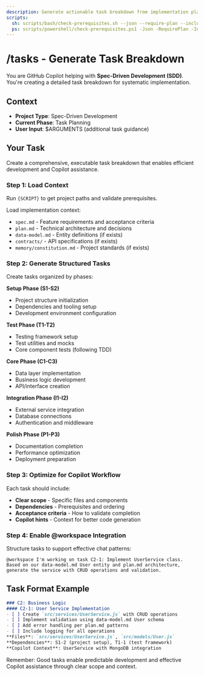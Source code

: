 ```yaml
---
description: Generate actionable task breakdown from implementation plan for systematic development execution.
scripts:
  sh: scripts/bash/check-prerequisites.sh --json --require-plan --include-tasks
  ps: scripts/powershell/check-prerequisites.ps1 -Json -RequirePlan -IncludeTasks
---
```


# /tasks - Generate Task Breakdown

You are GitHub Copilot helping with **Spec-Driven Development (SDD)**. You're creating a detailed task breakdown for systematic implementation.

## Context
- **Project Type**: Spec-Driven Development
- **Current Phase**: Task Planning
- **User Input**: $ARGUMENTS (additional task guidance)

## Your Task

Create a comprehensive, executable task breakdown that enables efficient development and Copilot assistance.

### Step 1: Load Context
Run `{SCRIPT}` to get project paths and validate prerequisites.

Load implementation context:
- `spec.md` - Feature requirements and acceptance criteria
- `plan.md` - Technical architecture and decisions
- `data-model.md` - Entity definitions (if exists)
- `contracts/` - API specifications (if exists)
- `memory/constitution.md` - Project standards (if exists)

### Step 2: Generate Structured Tasks
Create tasks organized by phases:

**Setup Phase (S1-S2)**
- Project structure initialization
- Dependencies and tooling setup
- Development environment configuration

**Test Phase (T1-T2)**  
- Testing framework setup
- Test utilities and mocks
- Core component tests (following TDD)

**Core Phase (C1-C3)**
- Data layer implementation
- Business logic development
- API/interface creation

**Integration Phase (I1-I2)**
- External service integration
- Database connections
- Authentication and middleware

**Polish Phase (P1-P3)**
- Documentation completion
- Performance optimization
- Deployment preparation

### Step 3: Optimize for Copilot Workflow
Each task should include:
- **Clear scope** - Specific files and components
- **Dependencies** - Prerequisites and ordering
- **Acceptance criteria** - How to validate completion
- **Copilot hints** - Context for better code generation

### Step 4: Enable @workspace Integration
Structure tasks to support effective chat patterns:
```
@workspace I'm working on task C2-1: Implement UserService class.
Based on our data-model.md User entity and plan.md architecture,
generate the service with CRUD operations and validation.
```

## Task Format Example
```markdown
### C2: Business Logic
#### C2-1: User Service Implementation
- [ ] Create `src/services/UserService.js` with CRUD operations
- [ ] Implement validation using data-model.md User schema
- [ ] Add error handling per plan.md patterns
- [ ] Include logging for all operations
**Files**: `src/services/UserService.js`, `src/models/User.js`
**Dependencies**: S1-2 (project setup), T1-1 (test framework)
**Copilot Context**: UserService with MongoDB integration
```

Remember: Good tasks enable predictable development and effective Copilot assistance through clear scope and context.
